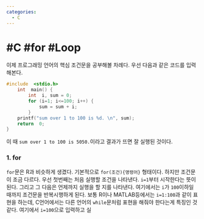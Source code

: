 ```yaml
---
categories:
  - C
---
```


# #C #for #Loop

이제 프로그래밍 언어의 핵심 조건문을 공부해볼 차례다. 우선 다음과 같은 코드를 입력해본다.

```c
#include  <stdio.h>
	int  main() {
		int  i, sum = 0;
		for (i=1; i<=100; i++) {
			sum = sum + i;
		}
	printf("sum over 1 to 100 is %d. \n", sum);
	return  0;
}
```

이 때  `sum over 1 to 100 is 5050.`이라고 결과가 뜨면 잘 실행된 것이다.

### 1. for
`for`문은 R과 비슷하게 생겼다. 기본적으로 `for(조건){명령어}` 형태이다. 하지만 조건문이 조금 다르다. 우선 첫번째는 처음 실행할 조건을 나타낸다. `i=1`부터 시작한다는 뜻이 된다. 그리고 그 다음은 언제까지 실행을 할 지를 나타낸다. 여기에서는 `i`가 `100`이하일 때까지 조건문을 반복시행하게 된다. 보통 R이나 MATLAB등에서는 `i=1:100`과 같이 표현을 하는데, C언어에서는 다른 언어의 `while`문처럼 표현을 해줘야 한다는게 특징인 것 같다. 여기에서 `i=100`으로 입력하고 실


<!--stackedit_data:
eyJoaXN0b3J5IjpbODA4MDQxOTYzLDE0Mzc2MTk4NjddfQ==
-->